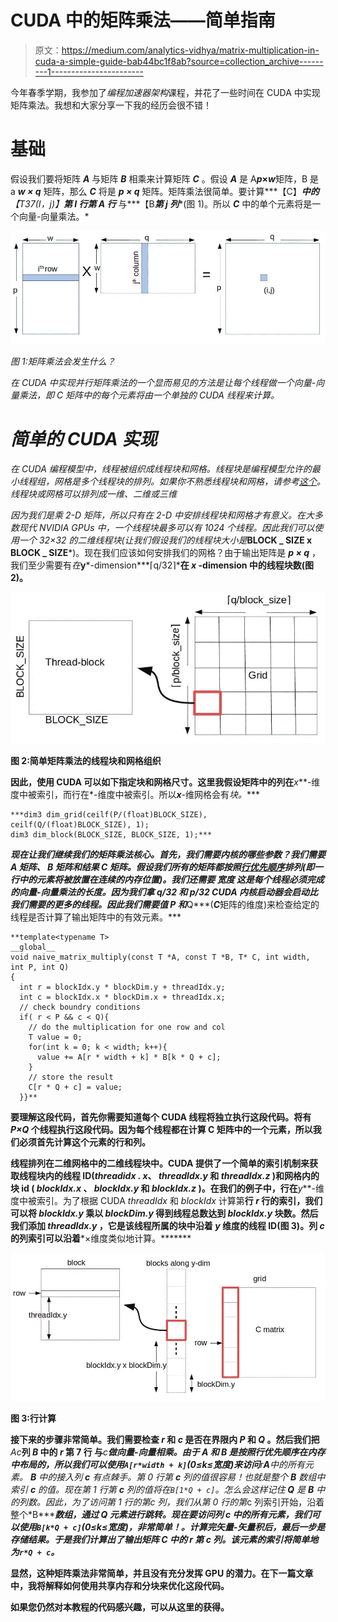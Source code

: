 # CUDA 中的矩阵乘法——简单指南

> 原文：<https://medium.com/analytics-vidhya/matrix-multiplication-in-cuda-a-simple-guide-bab44bc1f8ab?source=collection_archive---------1----------------------->

今年春季学期，我参加了*编程加速器架构*课程，并花了一些时间在 CUDA 中实现矩阵乘法。我想和大家分享一下我的经历会很不错！

# 基础

假设我们要将矩阵 ***A*** 与矩阵 ***B*** 相乘来计算矩阵 ***C*** 。假设 ***A*** 是 A***p*×*w***矩阵，B 是 a ***w × q*** 矩阵，那么 ***C*** 将是 ***p × q*** 矩阵。矩阵乘法很简单。要计算***【C】***中的**【T37(I，j)】**第 I 行******第 A 行*** 与***【B***第 j 列****(图 1)。所以 ***C*** 中的单个元素将是一个向量-向量乘法。*

*![](img/94a395f2af549bc41d858cb50e53d51d.png)*

*图 1:矩阵乘法会发生什么？*

*在 CUDA 中实现并行矩阵乘法的一个显而易见的方法是让每个线程做一个向量-向量乘法，即 C 矩阵中的每个元素将由一个单独的 CUDA 线程来计算。*

# *简单的 CUDA 实现*

*在 CUDA 编程模型中，线程被组织成线程块和网格。线程块是编程模型允许的最小线程组，网格是多个线程块的排列。如果你不熟悉线程块和网格，请参考[这个](https://stackoverflow.com/questions/2392250/understanding-cuda-grid-dimensions-block-dimensions-and-threads-organization-s)。线程块或网格可以排列成一维、二维或三维*

*因为我们是乘 2-D 矩阵，所以只有在 2-D 中安排线程块和网格才有意义。在大多数现代 NVIDIA GPUs 中，一个线程块最多可以有 1024 个线程。因此我们可以使用一个 32×32 的二维线程块(让我们假设我们的线程块大小是***BLOCK _ SIZE x BLOCK _ SIZE***)。现在我们应该如何安排我们的网格？由于输出矩阵是 ***p × q*** ，我们至少需要有*在***y***-dimension***⌈q/32⌉***在 ***x*** -dimension 中的线程块数(图 2)。**

**![](img/942e83340fd249e96c26fc91772ece06.png)**

**图 2:简单矩阵乘法的线程块和网格组织**

**因此，使用 CUDA 可以如下指定块和网格尺寸。这里我假设矩阵中的列在***x***-维度中被索引，而行在*-维度中被索引。所以***x***-维网格会有*块。****

```
***dim3 dim_grid(ceilf(P/(float)BLOCK_SIZE), ceilf(Q/(float)BLOCK_SIZE), 1);
dim3 dim_block(BLOCK_SIZE, BLOCK_SIZE, 1);***
```

***现在让我们继续我们的矩阵乘法核心。首先，我们需要内核的哪些参数？我们需要 ***A*** 矩阵、 ***B*** 矩阵和结果 ***C*** 矩阵。假设我们所有的矩阵都按照[行优先顺序](https://en.wikipedia.org/wiki/Row-_and_column-major_order)排列(即一行中的元素将被放置在连续的内存位置)。我们还需要 ***宽度*** 这是每个线程必须完成的向量-向量乘法的长度。因为我们拿 ***q/32*** 和 ***p/32*** CUDA 内核启动器会启动比我们需要的更多的线程。因此我们需要值 ***P*** 和***Q***(***C***矩阵的维度)来检查给定的线程是否计算了输出矩阵中的有效元素。***

```
**template<typename T>
__global__
void naive_matrix_multiply(const T *A, const T *B, T* C, int width, int P, int Q)
{
  int r = blockIdx.y * blockDim.y + threadIdx.y;   
  int c = blockIdx.x * blockDim.x + threadIdx.x;
  // check boundry conditions
  if( r < P && c < Q){
    // do the multiplication for one row and col
    T value = 0;
    for(int k = 0; k < width; k++){
      value += A[r * width + k] * B[k * Q + c];
    }
    // store the result
    C[r * Q + c] = value;
  }}**
```

**要理解这段代码，首先你需要知道每个 CUDA 线程将独立执行这段代码。将有 ***P×Q*** 个线程执行这段代码。因为每个线程都在计算 C 矩阵中的一个元素，所以我们必须首先计算这个元素的行和列。**

**线程排列在二维网格中的二维线程块中。CUDA 提供了一个简单的索引机制来获取线程块内的线程 ID(*threadidx . x*、 *threadIdx.y* 和 *threadIdx.z* )和网格内的块 id ( *blockIdx.x* 、 *blockIdx.y* 和 *blockIdx.z* )。在我们的例子中，行在***y***-维度中被索引。为了根据 CUDA *threadIdx* 和 *blockIdx* 计算第**行 *r* 行的索引，我们可以将 *blockIdx.y* 乘以 *blockDim.y* 得到线程总数达到 *blockIdx.y* 块数。然后我们添加 *threadIdx.y* ，它是该线程所属的块中沿着 ***y*** 维度的线程 ID(图 3)。列 ***c*** 的列索引可以沿着***×维度类似地计算。*******

**![](img/83f8585a13109bad89b69d8db3d2af63.png)**

**图 3:行计算**

**接下来的步骤非常简单。我们需要检查 ***r*** 和 ***c*** 是否在界限内 ***P*** 和 ***Q*** 。然后我们把***A**c***列 ***B*** 中的 ***r*** 第 7 行 与****c**做向量-向量相乘。由于 ***A*** 和 ***B*** 是按照行优先顺序在内存中布局的，所以我们可以使用`A[r*width + k]`(*0≤k≤宽度*)来访问***r******A***中的所有元素。 ***B*** 中的接入列 ***c*** 有点棘手。第 0 行第 ***c*** 列的值很容易！也就是整个 ***B*** 数组中索引 ***c*** 的值。现在第 1 行第 ***c*** 列的值将在`B[1*Q + c]`。怎么会这样记住 ***Q*** 是 ***B*** 中的列数。因此，为了访问第 1 行的第*c 列，我们从第 0 行的第*c 列索引开始，沿着整个*B********数组，通过 ***Q*** 元素进行跳转。现在要访问列 ***c*** 中的所有元素，我们可以使用`B[k*Q + c]`(*0≤k≤宽度*)，非常简单！。计算完矢量-矢量积后，最后一步是存储结果。于是我们计算出了输出矩阵 ***C*** 中的 ***r*** 第 ***c*** 列。该元素的索引将简单地为`r*Q + c`。*****

**显然，这种矩阵乘法非常简单，并且没有充分发挥 GPU 的潜力。在下一篇文章中，我将解释如何使用共享内存和分块来优化这段代码。**

**如果您仍然对本教程的代码感兴趣，可以从这里的获得。**